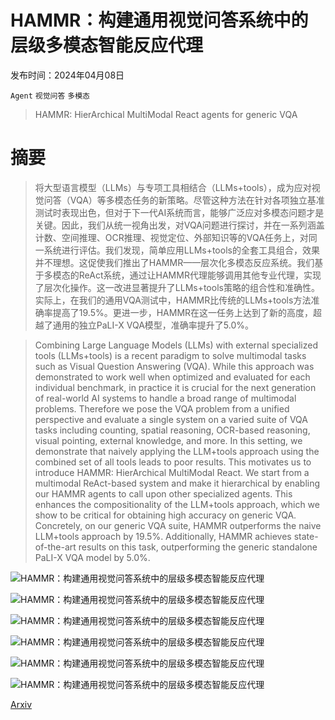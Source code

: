 # HAMMR：构建通用视觉问答系统中的层级多模态智能反应代理

发布时间：2024年04月08日

`Agent` `视觉问答` `多模态`

> HAMMR: HierArchical MultiModal React agents for generic VQA

# 摘要

> 将大型语言模型（LLMs）与专项工具相结合（LLMs+tools），成为应对视觉问答（VQA）等多模态任务的新策略。尽管这种方法在针对各项独立基准测试时表现出色，但对于下一代AI系统而言，能够广泛应对多模态问题才是关键。因此，我们从统一视角出发，对VQA问题进行探讨，并在一系列涵盖计数、空间推理、OCR推理、视觉定位、外部知识等的VQA任务上，对同一系统进行评估。我们发现，简单应用LLMs+tools的全套工具组合，效果并不理想。这促使我们推出了HAMMR——层次化多模态反应系统。我们基于多模态的ReAct系统，通过让HAMMR代理能够调用其他专业代理，实现了层次化操作。这一改进显著提升了LLMs+tools策略的组合性和准确性。实际上，在我们的通用VQA测试中，HAMMR比传统的LLMs+tools方法准确率提高了19.5%。更进一步，HAMMR在这一任务上达到了新的高度，超越了通用的独立PaLI-X VQA模型，准确率提升了5.0%。

> Combining Large Language Models (LLMs) with external specialized tools (LLMs+tools) is a recent paradigm to solve multimodal tasks such as Visual Question Answering (VQA). While this approach was demonstrated to work well when optimized and evaluated for each individual benchmark, in practice it is crucial for the next generation of real-world AI systems to handle a broad range of multimodal problems. Therefore we pose the VQA problem from a unified perspective and evaluate a single system on a varied suite of VQA tasks including counting, spatial reasoning, OCR-based reasoning, visual pointing, external knowledge, and more. In this setting, we demonstrate that naively applying the LLM+tools approach using the combined set of all tools leads to poor results. This motivates us to introduce HAMMR: HierArchical MultiModal React. We start from a multimodal ReAct-based system and make it hierarchical by enabling our HAMMR agents to call upon other specialized agents. This enhances the compositionality of the LLM+tools approach, which we show to be critical for obtaining high accuracy on generic VQA. Concretely, on our generic VQA suite, HAMMR outperforms the naive LLM+tools approach by 19.5%. Additionally, HAMMR achieves state-of-the-art results on this task, outperforming the generic standalone PaLI-X VQA model by 5.0%.

![HAMMR：构建通用视觉问答系统中的层级多模态智能反应代理](../../../paper_images/2404.05465/x2.png)

![HAMMR：构建通用视觉问答系统中的层级多模态智能反应代理](../../../paper_images/2404.05465/x3.png)

![HAMMR：构建通用视觉问答系统中的层级多模态智能反应代理](../../../paper_images/2404.05465/x4.png)

![HAMMR：构建通用视觉问答系统中的层级多模态智能反应代理](../../../paper_images/2404.05465/x5.png)

![HAMMR：构建通用视觉问答系统中的层级多模态智能反应代理](../../../paper_images/2404.05465/hammr_sofa_example.png)

![HAMMR：构建通用视觉问答系统中的层级多模态智能反应代理](../../../paper_images/2404.05465/x6.png)

[Arxiv](https://arxiv.org/abs/2404.05465)